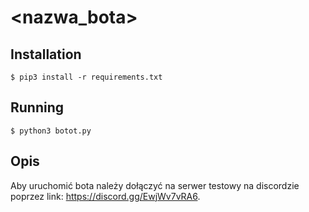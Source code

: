 # <nazwa_bota>

## Installation

`$ pip3 install -r requirements.txt`

## Running

`$ python3 botot.py`

## Opis

Aby uruchomić bota należy dołączyć na serwer testowy na discordzie poprzez link: https://discord.gg/EwjWv7vRA6.




